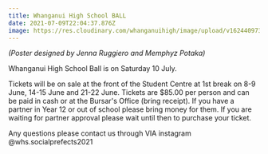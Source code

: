 ```yaml
---
title: Whanganui High School BALL
date: 2021-07-09T22:04:37.876Z
image: https://res.cloudinary.com/whanganuihigh/image/upload/v1624409736/Events/BALL-POSTER-FINISHED-copy.jpg
---
```

*(Poster designed by Jenna Ruggiero and Memphyz Potaka)*

Whanganui High School Ball is on Saturday 10 July. 

Tickets will be on sale at the front of the Student Centre at 1st break on 8-9 June, 14-15 June and 21-22 June. Tickets are $85.00 per person and can be paid in cash or at the Bursar's Office (bring receipt). If you have a partner in Year 12 or out of school please bring money for them. If you are waiting for partner approval please wait until then to purchase your ticket.

Any questions please contact us through VIA instagram @whs.socialprefects2021 






